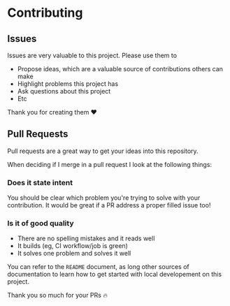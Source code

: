 # Contributing

## Issues

Issues are very valuable to this project. Please use them to

- Propose ideas, which are a valuable source of contributions others can make
- Highlight problems this project has
- Ask questions about this project
- Etc

Thank you for creating them ♥️

## Pull Requests

Pull requests are a great way to get your ideas into this repository.

When deciding if I merge in a pull request I look at the following things:

### Does it state intent

You should be clear which problem you're trying to solve with your contribution. It would be great if a PR address a proper filled issue too!


### Is it of good quality

- There are no spelling mistakes and it reads well
- It builds (eg, CI workflow/job is green)
- It solves one problem and solves it well

You can refer to the `README` document, as long other sources of documentation to learn how to get started with local developement on this project.

Thank you so much for your PRs 🔥
